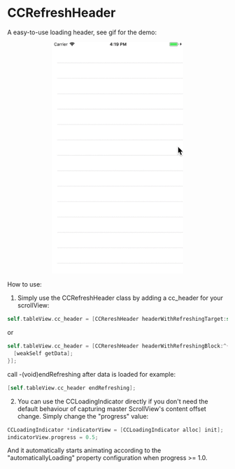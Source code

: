 # CCRefreshHeader
A easy-to-use loading header, see gif for the demo:
<p align="center"><img src ="https://github.com/demoncraz/CCRefreshHeader/blob/master/demo.gif" width="300" /></p>

How to use:
1. Simply use the CCRefreshHeader class by adding a cc_header for your scrollView:
```objective-c
self.tableView.cc_header = [CCRereshHeader headerWithRefreshingTarget:self refreshingAction:@selector(getData)];
```
or 
```objective-c
self.tableView.cc_header = [CCRereshHeader headerWithRefreshingBlock:^{
  [weakSelf getData];
}];
```

call -(void)endRefreshing after data is loaded for example:
```objective-c
[self.tableView.cc_header endRefreshing];
```

2. You can use the CCLoadingIndicator directly if you don't need the default behaviour of capturing master ScrollView's content offset change. Simply change the "progress" value:
```objective-c
CCLoadingIndicator *indicatorView = [CCLoadingIndicator alloc] init];
indicatorView.progress = 0.5;
```
And it automatically starts animating according to the "automaticallyLoading" property configuration when progress >= 1.0.
